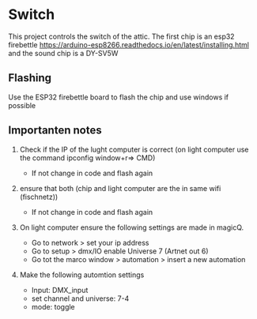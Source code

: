 # Switch

This project controls the switch of the attic.
The first chip is an esp32 firebettle https://arduino-esp8266.readthedocs.io/en/latest/installing.html
and the sound chip is a DY-SV5W

## Flashing

Use the ESP32 firebettle board to flash the chip and use windows if possible 

## Importanten notes

1. Check if the IP of the lught computer is correct (on light computer use the command ipconfig window+r=> CMD)
    - If not change in code and flash again

2. ensure that both (chip and light computer are the in same wifi (fischnetz))
    - If not change in code and flash again
2. On light computer ensure the following settings are made in magicQ.
    - Go to network > set your ip address
    - Go to setup > dmx/IO enable Universe 7 (Artnet out 6)
    - Go tot the marco window > automation > insert a new automation
3. Make the following automtion settings
    - Input: DMX_input
    - set channel and universe: 7-4
    - mode: toggle




